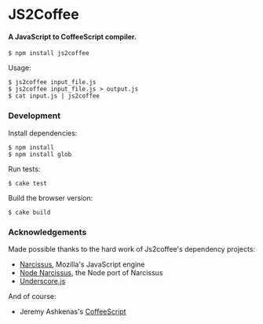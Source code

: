 # JS2Coffee
#### A JavaScript to CoffeeScript compiler.

    $ npm install js2coffee

Usage:

    $ js2coffee input_file.js
    $ js2coffee input_file.js > output.js
    $ cat input.js | js2coffee

### Development

Install dependencies:

    $ npm install
    $ npm install glob

Run tests:

    $ cake test

Build the browser version:

    $ cake build

### Acknowledgements

Made possible thanks to the hard work of Js2coffee's dependency projects:

 * [Narcissus](https://github.com/mozilla/narcissus), Mozilla's JavaScript engine
 * [Node Narcissus](https://github.com/kuno/node-narcissus), the Node port of Narcissus
 * [Underscore.js](http://documentcloud.github.com/underscore)

And of course:

 * Jeremy Ashkenas's [CoffeeScript](http://jashkenas.github.com/coffee-script/)
